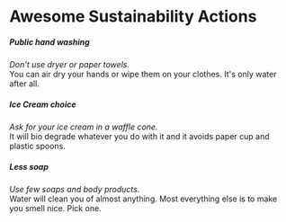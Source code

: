 # Awesome Sustainability Actions

##### Public hand washing
*Don't use dryer or paper towels.*  
You can air dry your hands or wipe them on your clothes. It's only water after all.
  
##### Ice Cream choice
*Ask for your ice cream in a waffle cone.*  
It will bio degrade whatever you do with it and it avoids paper cup and plastic spoons.

##### Less soap
*Use few soaps and body products.*  
Water will clean you of almost anything. Most everything else is to make you smell nice. Pick one.

